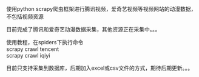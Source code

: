 使用python scrapy爬虫框架进行腾讯视频，爱奇艺视频等视频网站的动漫数据，不包括视频资源

目前完成了腾讯和爱奇艺动漫数据采集，其他资源正在采集中。。。

使用教程，在spiders下执行命令<br>
  scrapy crawl tencent <br>
  scrapy crawl iqiyi
  
  
目前只支持采集到数据库，后期加入excel或csv文件的方式，期待后期更新。。。

